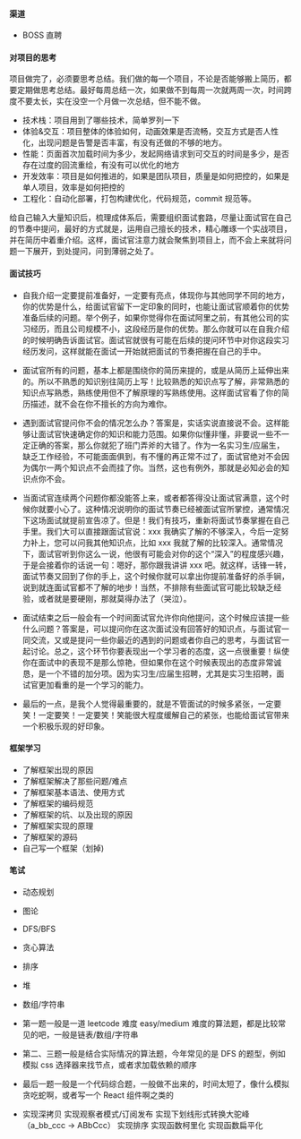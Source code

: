 #### 渠道

- BOSS 直聘

#### 对项目的思考

项目做完了，必须要思考总结。我们做的每一个项目，不论是否能够搬上简历，都要定期做思考总结。最好每周总结一次，如果做不到每周一次就两周一次，时间跨度不要太长，实在没空一个月做一次总结，但不能不做。

- 技术栈：项目用到了哪些技术，简单罗列一下
- 体验&交互：项目整体的体验如何，动画效果是否流畅，交互方式是否人性
  化，出现问题是告警是否丰富，有没有还做的不够的地方。
- 性能：页面首次加载时间为多少，发起网络请求到可交互的时间是多少，是否存在过度的回流重绘，有没有可以优化的地方
- 开发效率：项目是如何推进的，如果是团队项目，质量是如何把控的，如果是单人项目，效率是如何把控的
- 工程化：自动化部署，打包构建优化，代码规范，commit 规范等。

给自己输入大量知识后，梳理成体系后，需要组织面试套路，尽量让面试官在自己的节奏中提问，最好的方式就是，运用自己擅长的技术，精心雕琢一个实战项目，并在简历中着重介绍。这样，面试官注意力就会聚焦到项目上，而不会上来就将问题一下展开，到处提问，问到薄弱之处了。

#### 面试技巧

- 自我介绍一定要提前准备好，一定要有亮点，体现你与其他同学不同的地方，你的优势是什么，给面试官留下一定印象的同时，也能让面试官顺着你的优势准备后续的问题。举个例子，如果你觉得你在面试阿里之前，有其他公司的实习经历，而且公司规模不小，这段经历是你的优势。那么你就可以在自我介绍的时候明确告诉面试官。面试官就很有可能在后续的提问环节中对你这段实习经历发问，这样就能在面试一开始就把面试的节奏把握在自己的手中。

- 面试官所有的问题，基本上都是围绕你的简历来提的，或是从简历上延伸出来的。所以不熟悉的知识别往简历上写！比较熟悉的知识点写了解，非常熟悉的知识点写熟悉，熟练使用但不了解原理的写熟练使用。这样面试官看了你的简历描述，就不会在你不擅长的方向为难你。

- 遇到面试官提问你不会的情况怎么办？答案是，实话实说直接说不会。这样能够让面试官快速确定你的知识和能力范围。如果你似懂非懂，非要说一些不一定正确的答案，那么你就犯了班门弄斧的大错了。作为一名实习生/应届生，缺乏工作经验，不可能面面俱到，有不懂的再正常不过了，面试官绝对不会因为偶尔一两个知识点不会而挂了你。当然，这也有例外，那就是必知必会的知识点你不会。

- 当面试官连续两个问题你都没能答上来，或者都答得没让面试官满意，这个时候你就要小心了。这种情况说明你的面试节奏已经被面试官所掌控，通常情况下这场面试就提前宣告凉了。但是！我们有技巧，重新将面试节奏掌握在自己手里。我们大可以直接跟面试官说：xxx 我确实了解的不够深入，今后一定努力补上，您可以问我其他知识点，比如 xxx 我就了解的比较深入。通常情况下，面试官听到你这么一说，他很有可能会对你的这个“深入”的程度感兴趣，于是会接着你的话说一句：嗯好，那你跟我讲讲 xxx 吧。就这样，话锋一转，面试节奏又回到了你的手上，这个时候你就可以拿出你提前准备好的杀手锏，说到就连面试官都不了解的地步！当然，不排除有些面试官可能比较缺乏经验，或者就是要硬刚，那就莫得办法了（哭泣）。

- 面试结束之后一般会有一个时间面试官允许你向他提问，这个时候应该提一些什么问题？答案是，可以提问你在这次面试没有回答好的知识点，与面试官一同交流，又或是提问一些你最近的遇到的问题或者你自己的思考，与面试官一起讨论。总之，这个环节你要表现出一个学习者的态度，这一点很重要！纵使你在面试中的表现不是那么惊艳，但如果你在这个时候表现出的态度非常诚恳，是一个不错的加分项。因为实习生/应届生招聘，尤其是实习生招聘，面试官更加看重的是一个学习的能力。

- 最后的一点，是我个人觉得最重要的，就是不管面试的时候多紧张，一定要笑！一定要笑！一定要笑！笑能很大程度缓解自己的紧张，也能给面试官带来一个积极乐观的好印象。

#### 框架学习

- 了解框架出现的原因
- 了解框架解决了那些问题/难点
- 了解框架基本语法、使用方式
- 了解框架的编码规范
- 了解框架的坑、以及出现的原因
- 了解框架实现的原理
- 了解框架的源码
- 自己写一个框架（划掉)

#### 笔试

- 动态规划
- 图论
- DFS/BFS
- 贪心算法
- 排序
- 堆
- 数组/字符串

- 第一题一般是一道 leetcode 难度 easy/medium 难度的算法题，都是比较常见的吧，一般是链表/数组/字符串
- 第二、三题一般是结合实际情况的算法题，今年常见的是 DFS 的题型，例如模拟 css 选择器来找节点，或者求加载依赖的顺序
- 最后一题一般是一个代码综合题，一般做不出来的，时间太短了，像什么模拟贪吃蛇啊，或者写一个 React 组件啊之类的

- 实现深拷贝
  实现观察者模式/订阅发布
  实现下划线形式转换大驼峰（a_bb_ccc -> ABbCcc）
  实现排序
  实现函数柯里化
  实现函数扁平化
